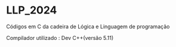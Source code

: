 # LLP_2024
Códigos em C da cadeira de Lógica e Linguagem de programação

Compilador utilizado : Dev C++(versão 5.11)
